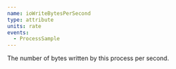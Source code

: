 ```yaml
---
name: ioWriteBytesPerSecond
type: attribute
units: rate
events:
  - ProcessSample
---
```


The number of bytes written by this process per second.